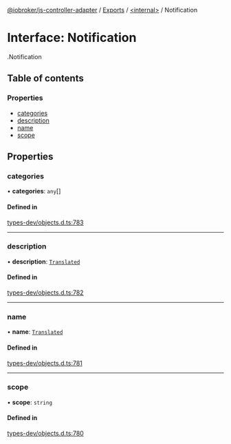 [@iobroker/js-controller-adapter](../README.md) / [Exports](../modules.md) / [<internal\>](../modules/internal_.md) / Notification

# Interface: Notification

[<internal>](../modules/internal_.md).Notification

## Table of contents

### Properties

- [categories](internal_.Notification.md#categories)
- [description](internal_.Notification.md#description)
- [name](internal_.Notification.md#name)
- [scope](internal_.Notification.md#scope)

## Properties

### categories

• **categories**: `any`[]

#### Defined in

[types-dev/objects.d.ts:783](https://github.com/ioBroker/ioBroker.js-controller/blob/5b321f38/packages/types-dev/objects.d.ts#L783)

___

### description

• **description**: [`Translated`](../modules/internal_.md#translated)

#### Defined in

[types-dev/objects.d.ts:782](https://github.com/ioBroker/ioBroker.js-controller/blob/5b321f38/packages/types-dev/objects.d.ts#L782)

___

### name

• **name**: [`Translated`](../modules/internal_.md#translated)

#### Defined in

[types-dev/objects.d.ts:781](https://github.com/ioBroker/ioBroker.js-controller/blob/5b321f38/packages/types-dev/objects.d.ts#L781)

___

### scope

• **scope**: `string`

#### Defined in

[types-dev/objects.d.ts:780](https://github.com/ioBroker/ioBroker.js-controller/blob/5b321f38/packages/types-dev/objects.d.ts#L780)
